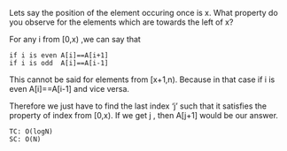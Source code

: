 Lets say the position of the element occuring once is x.
What property do you observe for the elements which are towards the left of x?

For any i from [0,x) ,we can say that

    if i is even A[i]==A[i+1]
    if i is odd  A[i]==A[i-1]
This cannot be said for elements from [x+1,n). Because in that case if i is even A[i]==A[i-1] and vice versa.

Therefore we just have to find the last index ‘j’ such that it satisfies the property of index from [0,x).
If we get j , then A[j+1] would be our answer.


    TC: O(logN)
    SC: O(N)